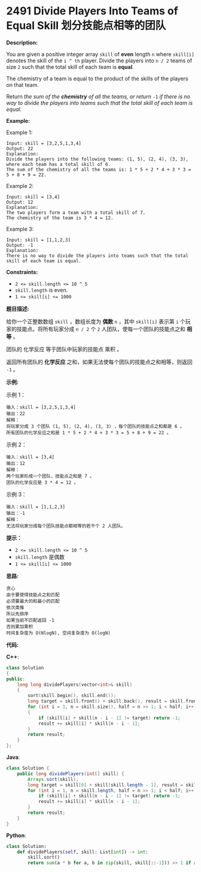 # 2491 Divide Players Into Teams of Equal Skill 划分技能点相等的团队

__Description:__

You are given a positive integer array `skill` of __even__ length `n` where `skill[i]` denotes the skill of the `i ^ th` player. Divide the players into `n / 2` teams of size `2` such that the total skill of each team is __equal__.

The chemistry of a team is equal to the product of the skills of the players on that team.

Return _the sum of the __chemistry__ of all the teams, or return_ `-1` _if there is no way to divide the players into teams such that the total skill of each team is equal._

__Example:__

Example 1:

```text
Input: skill = [3,2,5,1,3,4]
Output: 22
Explanation: 
Divide the players into the following teams: (1, 5), (2, 4), (3, 3), where each team has a total skill of 6.
The sum of the chemistry of all the teams is: 1 * 5 + 2 * 4 + 3 * 3 = 5 + 8 + 9 = 22.
```

Example 2:

```text
Input: skill = [3,4]
Output: 12
Explanation: 
The two players form a team with a total skill of 7.
The chemistry of the team is 3 * 4 = 12.
```

Example 3:

```text
Input: skill = [1,1,2,3]
Output: -1
Explanation: 
There is no way to divide the players into teams such that the total skill of each team is equal.
```

__Constraints:__

- `2 <= skill.length <= 10 ^ 5`
- `skill.length` is even.
- `1 <= skill[i] <= 1000`

__题目描述:__

给你一个正整数数组 `skill` ，数组长度为 __偶数__ `n` ，其中 `skill[i]` 表示第 `i` 个玩家的技能点。将所有玩家分成 `n / 2` 个 `2` 人团队，使每一个团队的技能点之和 __相等__ 。

团队的 化学反应 等于团队中玩家的技能点 乘积 。

返回所有团队的 __化学反应__ 之和，如果无法使每个团队的技能点之和相等，则返回 `-1` 。

__示例:__

示例 1：

```text
输入：skill = [3,2,5,1,3,4]
输出：22
解释：
将玩家分成 3 个团队 (1, 5), (2, 4), (3, 3) ，每个团队的技能点之和都是 6 。
所有团队的化学反应之和是 1 * 5 + 2 * 4 + 3 * 3 = 5 + 8 + 9 = 22 。
```

示例 2：

```text
输入：skill = [3,4]
输出：12
解释：
两个玩家形成一个团队，技能点之和是 7 。
团队的化学反应是 3 * 4 = 12 。
```

示例 3：

```text
输入：skill = [1,1,2,3]
输出：-1
解释：
无法将玩家分成每个团队技能点都相等的若干个 2 人团队。
```

__提示：__

- `2 <= skill.length <= 10 ^ 5`
- `skill.length` 是偶数
- `1 <= skill[i] <= 1000`

__思路:__

```text
贪心
由于要使得技能点之和匹配
必须要最大的和最小的匹配
依次类推
所以先排序
如果当前不匹配返回 -1
否则累加乘积
时间复杂度为 O(NlogN), 空间复杂度为 O(logN)
```

__代码:__

__C++__:

```C++
class Solution 
{
public:
    long long dividePlayers(vector<int>& skill) 
    {
        sort(skill.begin(), skill.end());
        long target = skill.front() + skill.back(), result = skill.front() * skill.back();
        for (int i = 1, n = skill.size(), half = n >> 1; i < half; i++) 
        {
            if (skill[i] + skill[n - i - 1] != target) return -1;
            result += skill[i] * skill[n - i - 1];
        }
        return result;
    }
};
```

__Java__:

```Java
class Solution {
    public long dividePlayers(int[] skill) {
        Arrays.sort(skill);
        long target = skill[0] + skill[skill.length - 1], result = skill[0] * skill[skill.length - 1];
        for (int i = 1, n = skill.length, half = n >> 1; i < half; i++) {
            if (skill[i] + skill[n - i - 1] != target) return -1;
            result += skill[i] * skill[n - i - 1];
        }
        return result;
    }
}
```

__Python__:

```Python
class Solution:
    def dividePlayers(self, skill: List[int]) -> int:
        skill.sort()
        return sum(a * b for a, b in zip(skill, skill[::-1])) >> 1 if all(skill[0] + skill[-1] == a + b for a, b in zip(skill, skill[::-1])) else -1
```
